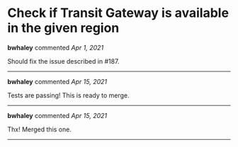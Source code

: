 # Check if Transit Gateway is available in the given region

**bwhaley** commented *Apr 1, 2021*

Should fix the issue described in #187.
<br />
***


**bwhaley** commented *Apr 15, 2021*

Tests are passing! This is ready to merge.
***

**bwhaley** commented *Apr 15, 2021*

Thx! Merged this one.
***

